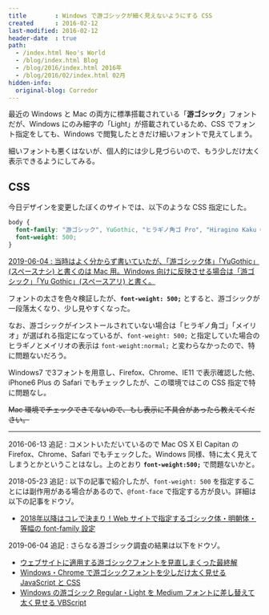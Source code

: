 ```yaml
---
title        : Windows で游ゴシックが細く見えないようにする CSS
created      : 2016-02-12
last-modified: 2016-02-12
header-date  : true
path:
  - /index.html Neo's World
  - /blog/index.html Blog
  - /blog/2016/index.html 2016年
  - /blog/2016/02/index.html 02月
hidden-info:
  original-blog: Corredor
---
```


最近の Windows と Mac の両方に標準搭載されている「**游ゴシック**」フォントだが、Windows にのみ細字の「Light」が搭載されているため、CSS でフォント指定をしても、Windows で閲覧したときだけ細いフォントで見えてしまう。

細いフォントも悪くはないが、個人的には少し見づらいので、もう少しだけ太く表示できるようにしてみる。

## CSS

今日デザインを変更したぼくのサイトでは、以下のような CSS 指定にした。

```css
body {
  font-family: "游ゴシック", YuGothic, "ヒラギノ角ゴ Pro", "Hiragino Kaku Gothic Pro", "メイリオ", Meiryo, sans-serif;
  font-weight: 500;
}
```

<ins class="ins-block">

2019-06-04 : 当時はよく分からず書いていたが、「游ゴシック体」「YuGothic」(スペースナシ) と書くのは Mac 用。Windows 向けに反映させる場合は「游ゴシック」「Yu Gothic」(スペースアリ) と書く。

</ins>

フォントの太さを色々検証したが、**`font-weight: 500;`** とすると、游ゴシックが一段落太くなり、少し見やすくなった。

なお、游ゴシックがインストールされていない場合は「ヒラギノ角ゴ」「メイリオ」が選ばれる指定になっているが、`font-weight: 500;` と指定していた場合のヒラギノとメイリオの表示は `font-weight:normal;` と変わらなかったので、特に問題ないだろう。

Windows7 で3フォントを用意し、Firefox、Chrome、IE11 で表示確認した他、iPhone6 Plus の Safari でもチェックしたが、この環境ではこの CSS 指定で特に問題なし。

~~Mac 環境でチェックできてないので、もし表示に不具合があったら教えてください。~~

---

2016-06-13 追記 : コメントいただいているので Mac OS X El Capitan の Firefox、Chrome、Safari でもチェックした。Windows 同様、特に太く見えてしまうとかということはなし。上のとおり **`font-weight:500;`** で問題ないかと。

2018-05-23 追記 : 以下の記事で紹介したが、`font-weight: 500` を指定することには副作用がある場合があるので、`@font-face` で指定する方が良い。詳細は以下の記事をドウゾ。

- [2018年以降はコレで決まり！Web サイトで指定するゴシック体・明朝体・等幅の font-family 設定](/blog/2017/11/12-01.html)

2019-06-04 追記 : さらなる游ゴシック調査の結果は以下をドウゾ。

- [ウェブサイトに適用する游ゴシックフォントを見直しまくった最終解](/blog/2019/01/05-01.html)
- [Windows・Chrome で游ゴシックフォントを少しだけ太く見せる JavaScript と CSS](/blog/2019/01/27-01.html)
- [Windows の游ゴシック Regular・Light を Medium フォントに差し替えて太く見せる VBScript](/blog/2019/02/24-01.html)
